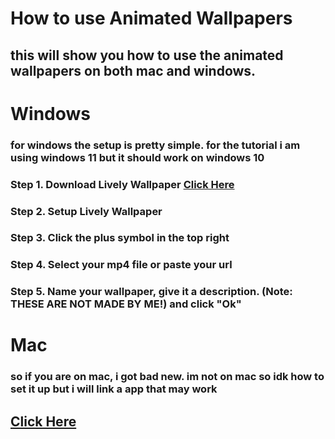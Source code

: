 # How to use Animated Wallpapers

## this will show you how to use the animated wallpapers on both mac and windows.

# Windows

### for windows the setup is pretty simple. for the tutorial i am using windows 11 but it should work on windows 10
### Step 1. Download Lively Wallpaper [Click Here](https://www.rocksdanister.com/lively/)
### Step 2. Setup Lively Wallpaper
### Step 3. Click the plus symbol in the top right
### Step 4. Select your mp4 file or paste your url
### Step 5. Name your wallpaper, give it a description. (Note: THESE ARE NOT MADE BY ME!) and click "Ok"

# Mac

### so if you are on mac, i got bad new. im not on mac so idk how to set it up but i will link a app that may work

## [Click Here](https://apps.apple.com/us/app/4k-live-wallpaper/id1469182113?mt=12)
